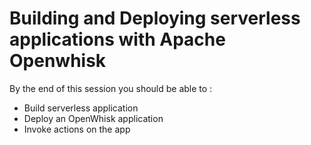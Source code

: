 # Building and Deploying serverless applications with Apache Openwhisk

By the end of this session you should be able to :

- Build serverless application
- Deploy an OpenWhisk application
- Invoke actions on the app